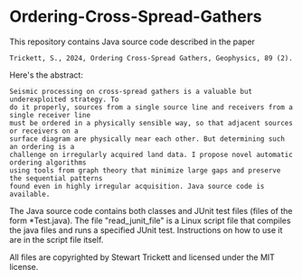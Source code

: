 # Ordering-Cross-Spread-Gathers

This repository contains Java source code described in the paper

    Trickett, S., 2024, Ordering Cross-Spread Gathers, Geophysics, 89 (2).

Here's the abstract:

    Seismic processing on cross-spread gathers is a valuable but underexploited strategy. To
    do it properly, sources from a single source line and receivers from a single receiver line
    must be ordered in a physically sensible way, so that adjacent sources or receivers on a
    surface diagram are physically near each other. But determining such an ordering is a
    challenge on irregularly acquired land data. I propose novel automatic ordering algorithms
    using tools from graph theory that minimize large gaps and preserve the sequential patterns
    found even in highly irregular acquisition. Java source code is available.

The Java source code contains both classes and JUnit test files (files of the form *Test.java).
The file "read_junit_file" is a Linux script file that compiles the java files and runs a 
specified JUnit test. Instructions on how to use it are in the script file itself.

All files are copyrighted by Stewart Trickett and licensed under the MIT license.
